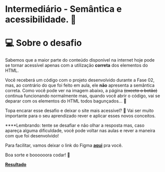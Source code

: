 # Intermediário - Semântica e acessibilidade. 💜

# 💻 Sobre o desafio

Sabemos que a maior parte do conteúdo disponível na internet hoje pode se tornar acessível apenas com a utilização **correta** dos elementos do HTML.

Você receberá um código com o projeto desenvolvido durante a Fase 02, mas, ao contrário do que foi feito em aula, ele **não** apresenta a semântica correta.
Como você pode ver na imagem abaixo, a página ~~(exceto o botão)~~ continua funcionando normalmente mas, quando você abrir o código, vai se deparar com os elementos do HTML todos bagunçados... **👀**

Topa encarar esse desafio e deixar o site mais acessível? **💜**
Vai ser muito importante para o seu aprendizado rever e aplicar esses novos conceitos.

\*\*\*\*Lembrando: tente se desafiar e não olhar a resposta mas, caso apareça alguma dificuldade, você pode voltar nas aulas e rever a maneira com que foi desenvolvido!

Para facilitar, vamos deixar o link do Figma **[aqui](https://www.figma.com/file/rkDOHGPwwFtBNqEdHSuQPd/Projeto-02---Explorer?node-id=0%3A1)** pra você.

Boa sorte e boooooora codar! **🚀**

[**Resultado**](https://wenblack.github.io/explorer/code/tests/challenge-03/)
